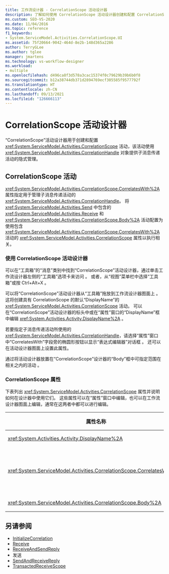 ```yaml
---
title: 工作流设计器 - CorrelationScope 活动设计器
description: 了解如何使用 CorrelationScope 活动设计器创建和配置 CorrelationScope 活动。
ms.custom: SEO-VS-2020
ms.date: 11/04/2016
ms.topic: reference
f1_keywords:
- System.ServiceModel.Activities.CorrelationScope.UI
ms.assetid: 75f20664-9042-464d-8e2b-148d365a2286
author: TerryGLee
ms.author: tglee
manager: jmartens
ms.technology: vs-workflow-designer
ms.workload:
- multiple
ms.openlocfilehash: d496ca8f3d578a3cac15374f0c79629b39b6b0f8
ms.sourcegitcommit: b12a38744db371d2894769ecf305585f9577792f
ms.translationtype: HT
ms.contentlocale: zh-CN
ms.lasthandoff: 09/13/2021
ms.locfileid: "126666113"
---
```

# <a name="correlationscope-activity-designer"></a>CorrelationScope 活动设计器

“CorrelationScope”活动设计器用于创建和配置 <xref:System.ServiceModel.Activities.CorrelationScope> 活动，该活动使用 <xref:System.ServiceModel.Activities.CorrelationHandle> 对象提供子消息传递活动的隐式管理。

## <a name="the-correlationscope-activity"></a>CorrelationScope 活动

<xref:System.ServiceModel.Activities.CorrelationScope.CorrelatesWith%2A> 属性指定用于管理子消息传递活动的 <xref:System.ServiceModel.Activities.CorrelationHandle>。 将 <xref:System.ServiceModel.Activities.Send> 中包含的 <xref:System.ServiceModel.Activities.Receive> 和 <xref:System.ServiceModel.Activities.CorrelationScope.Body%2A> 活动配置为使用包含 <xref:System.ServiceModel.Activities.CorrelationScope.CorrelatesWith%2A> 活动的 <xref:System.ServiceModel.Activities.CorrelationScope> 属性以执行相关。

### <a name="use-the-correlationscope-activity-designer"></a>使用 CorrelationScope 活动设计器

可以在“工具箱”的“消息”类别中找到“CorrelationScope”活动设计器，通过单击工作流设计器左侧的“工具箱”选项卡来访问   。 或者，从“视图”菜单栏中选择“工具箱”或按 Ctrl+Alt+X    。

可以将“CorrelationScope”活动设计器从“工具箱”拖放到工作流设计器图面上 。 这将创建具有 CorrelationScope 的默认“DisplayName”的 <xref:System.ServiceModel.Activities.CorrelationScope> 活动。 可以在“CorrelationScope”活动设计器的标头中或在“属性”窗口的“DisplayName”框中编辑 <xref:System.Activities.Activity.DisplayName%2A>  。

若要指定子消息传递活动所使用的 <xref:System.ServiceModel.Activities.CorrelationHandle>，请选择“属性”窗口中“CorrelatesWith”字段旁的椭圆形按钮以显示“表达式编辑器”对话框  。 还可以在活动设计器图面上设置此属性。

通过将活动设计器放置在“CorrelationScope”设计器的“Body”框中可指定范围在相关之内的活动 。

### <a name="the-correlationscope-properties"></a>CorrelationScope 属性

下表列出 <xref:System.ServiceModel.Activities.CorrelationScope> 属性并说明如何在设计器中使用它们。 这些属性可以在“属性”窗口中编辑，也可以在工作流设计器图面上编辑，通常在这两者中都可以进行编辑。

|属性名称|必选|使用情况|
|-|--------------|-|
|<xref:System.Activities.Activity.DisplayName%2A>|错误|<xref:System.ServiceModel.Activities.InitializeCorrelation> 活动的可选友好名称。|
|<xref:System.ServiceModel.Activities.CorrelationScope.CorrelatesWith%2A>|错误|指定用于管理子消息传递活动的 <xref:System.ServiceModel.Activities.CorrelationHandle>。 如果未设置此属性，则 <xref:System.ServiceModel.Activities.CorrelationScope> 会自动创建一个隐式 <xref:System.ServiceModel.Activities.CorrelationHandle>。|
|<xref:System.ServiceModel.Activities.CorrelationScope.Body%2A>|错误|指定处于相关范围之内的活动。|

## <a name="see-also"></a>另请参阅

- [InitializeCorrelation](../workflow-designer/initializecorrelation-activity-designer.md)
- [Receive](../workflow-designer/receive-activity-designer.md)
- [ReceiveAndSendReply](../workflow-designer/receiveandsendreply-template-designer.md)
- 发送
- [SendAndReceiveReply](../workflow-designer/sendandreceivereply-template-designer.md)
- [TransactedReceiveScope](../workflow-designer/transactedreceivescope-activity-designer.md)